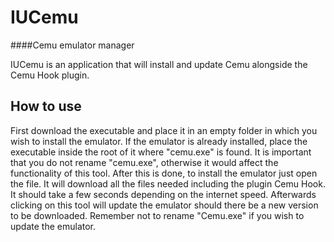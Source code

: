 # IUCemu
####Cemu emulator manager

IUCemu is an application that will install and update Cemu alongside the Cemu Hook plugin.

## How to use

First download the executable and place it in an empty folder in which you wish to install the emulator. If the emulator is already installed, place the executable inside the root of it where "cemu.exe" is found. It is important that you do not rename "cemu.exe", otherwise it would affect the functionality of this tool. After this is done, to install the emulator just open the file. It will download all the files needed including the plugin Cemu Hook. It should take a few seconds depending on the internet speed. Afterwards clicking on this tool will update the emulator should there be a new version to be downloaded. Remember not to rename "Cemu.exe" if you wish to update the emulator.
